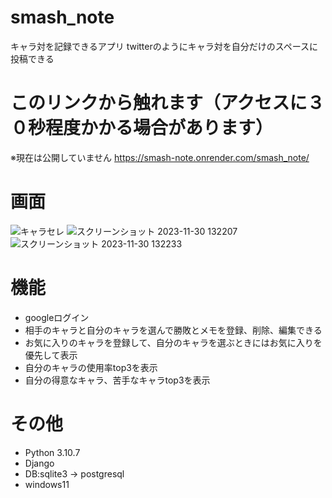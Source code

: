 # smash_note
キャラ対を記録できるアプリ
twitterのようにキャラ対を自分だけのスペースに投稿できる
# このリンクから触れます（アクセスに３０秒程度かかる場合があります）
※現在は公開していません
https://smash-note.onrender.com/smash_note/
# 画面
![キャラセレ](https://github.com/mizugame634978/smash_note/assets/83535489/548d583f-3970-4c19-aad0-c8d3991eac76)
![スクリーンショット 2023-11-30 132207](https://github.com/mizugame634978/smash_note/assets/83535489/78ce7c28-e059-4806-b4ea-da74b63ce604)
![スクリーンショット 2023-11-30 132233](https://github.com/mizugame634978/smash_note/assets/83535489/6ba6e8de-fc0b-41d9-a431-43714c340ea8)



# 機能
- googleログイン
- 相手のキャラと自分のキャラを選んで勝敗とメモを登録、削除、編集できる
- お気に入りのキャラを登録して、自分のキャラを選ぶときにはお気に入りを優先して表示
- 自分のキャラの使用率top3を表示
- 自分の得意なキャラ、苦手なキャラtop3を表示

# その他
- Python 3.10.7
- Django
- DB:sqlite3 -> postgresql
- windows11